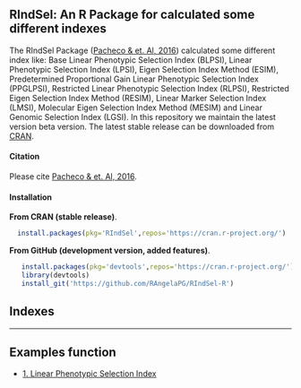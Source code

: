 ## RIndSel: An R Package for calculated some different indexes

The RIndSel Package ([Pacheco & et. Al, 2016](https://data.cimmyt.org/dataset.xhtml?persistentId=hdl:11529/10854)) calculated some different index like: Base Linear Phenotypic
Selection Index (BLPSI), Linear Phenotypic Selection Index (LPSI), Eigen Selection Index
Method (ESIM), Predetermined Proportional Gain Linear Phenotypic Selection Index (PPGLPSI),
Restricted Linear Phenotypic Selection Index (RLPSI), Restricted Eigen Selection
Index Method (RESIM), Linear Marker Selection Index (LMSI), Molecular Eigen Selection
Index Method (MESIM) and Linear Genomic Selection Index (LGSI). In this repository we maintain the latest
version beta version. The latest stable release can be downloaded from [CRAN](https://cran.r-project.org/web/packages/BGLR/index.html).


#### Citation

Please cite [Pacheco & et. Al, 2016](https://data.cimmyt.org/dataset.xhtml?persistentId=hdl:11529/10854).


#### Installation

**From CRAN (stable release)**.

```R
  install.packages(pkg='RIndSel',repos='https://cran.r-project.org/')
```

**From GitHub (development version, added features)**.


```R
   install.packages(pkg='devtools',repos='https://cran.r-project.org/')  #1# install devtools
   library(devtools)                                                     #2# load the library
   install_git('https://github.com/RAngelaPG/RIndSel-R')                 #3# install BGLR from GitHub
```
## Indexes
----------------------------------------------------------------

**Examples function**
----------------------------------------------------------------

  - [1. Linear Phenotypic Selection Index](https://github.com/RAngelaPG/RIndSel-R/blob/master/inst/md/LPSI.md)
